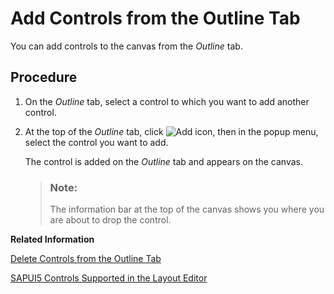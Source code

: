 <!-- loio1cf5a5ba6ec142fd9df122b5934018f2 -->

# Add Controls from the Outline Tab

You can add controls to the canvas from the *Outline* tab.



## Procedure

1.  On the *Outline* tab, select a control to which you want to add another control.

2.  At the top of the *Outline* tab, click ![Add icon](images/add_button_webide_36f45e9.jpg), then in the popup menu, select the control you want to add.

    The control is added on the *Outline* tab and appears on the canvas.

    > ### Note:  
    > The information bar at the top of the canvas shows you where you are about to drop the control.


**Related Information**  


[Delete Controls from the Outline Tab](delete-controls-from-the-outline-tab-04ad947.md "You can remove controls from the Outline tab.")

[SAPUI5 Controls Supported in the Layout Editor](sapui5-controls-supported-in-the-layout-editor-c5d123e.md "Provides a list of SAPUI5 controls that are supported in the layout editor.")

